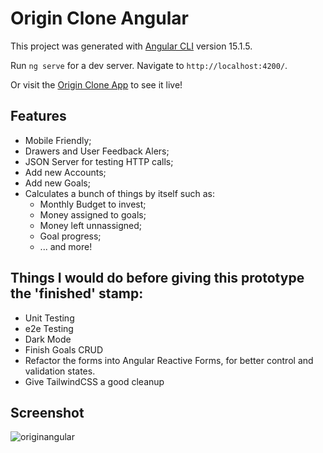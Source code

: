 # Origin Clone Angular

This project was generated with [Angular CLI](https://github.com/angular/angular-cli) version 15.1.5.

Run `ng serve` for a dev server. Navigate to `http://localhost:4200/`.

Or visit the [Origin Clone App](https://origin-angular-davurie.vercel.app/) to see it live!

## Features

- Mobile Friendly;
- Drawers and User Feedback Alers;
- JSON Server for testing HTTP calls;
- Add new Accounts;
- Add new Goals;
- Calculates a bunch of things by itself such as:
  - Monthly Budget to invest;
  - Money assigned to goals;
  - Money left unnassigned;
  - Goal progress;
  - ... and more!

## Things I would do before giving this prototype the 'finished' stamp:

- Unit Testing
- e2e Testing
- Dark Mode
- Finish Goals CRUD
- Refactor the forms into Angular Reactive Forms, for better control and validation states.
- Give TailwindCSS a good cleanup

## Screenshot

![originangular](https://user-images.githubusercontent.com/36332661/219083345-f50963a7-57a2-4a0a-b3ca-8b6bb939840f.png)
